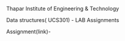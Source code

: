 Thapar Institute of Engineering & Technology

Data structures( UCS301) - LAB Assignments

Assignment(link)-
